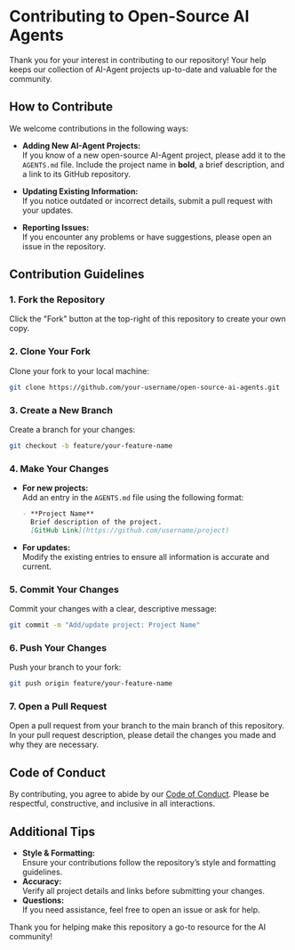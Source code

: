 # Contributing to Open-Source AI Agents

Thank you for your interest in contributing to our repository! Your help keeps our collection of AI-Agent projects up-to-date and valuable for the community.

## How to Contribute

We welcome contributions in the following ways:

- **Adding New AI-Agent Projects:**  
  If you know of a new open-source AI-Agent project, please add it to the `AGENTS.md` file. Include the project name in **bold**, a brief description, and a link to its GitHub repository.

- **Updating Existing Information:**  
  If you notice outdated or incorrect details, submit a pull request with your updates.

- **Reporting Issues:**  
  If you encounter any problems or have suggestions, please open an issue in the repository.

## Contribution Guidelines

### 1. Fork the Repository
Click the "Fork" button at the top-right of this repository to create your own copy.

### 2. Clone Your Fork
Clone your fork to your local machine:
```bash
git clone https://github.com/your-username/open-source-ai-agents.git
```

### 3. Create a New Branch
Create a branch for your changes:
```bash
git checkout -b feature/your-feature-name
```

### 4. Make Your Changes
- **For new projects:**  
  Add an entry in the `AGENTS.md` file using the following format:
  ```markdown
  - **Project Name**  
    Brief description of the project.  
    [GitHub Link](https://github.com/username/project)
  ```
- **For updates:**  
  Modify the existing entries to ensure all information is accurate and current.

### 5. Commit Your Changes
Commit your changes with a clear, descriptive message:
```bash
git commit -m "Add/update project: Project Name"
```

### 6. Push Your Changes
Push your branch to your fork:
```bash
git push origin feature/your-feature-name
```

### 7. Open a Pull Request
Open a pull request from your branch to the main branch of this repository. In your pull request description, please detail the changes you made and why they are necessary.

## Code of Conduct
By contributing, you agree to abide by our [Code of Conduct](CODE_OF_CONDUCT.md). Please be respectful, constructive, and inclusive in all interactions.

## Additional Tips
- **Style & Formatting:**  
  Ensure your contributions follow the repository’s style and formatting guidelines.
- **Accuracy:**  
  Verify all project details and links before submitting your changes.
- **Questions:**  
  If you need assistance, feel free to open an issue or ask for help.

Thank you for helping make this repository a go-to resource for the AI community!
